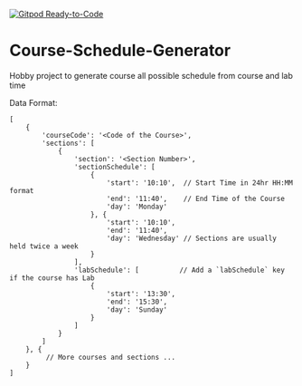 [![Gitpod Ready-to-Code](https://img.shields.io/badge/Gitpod-Ready--to--Code-blue?logo=gitpod)](https://gitpod.io/#https://github.com/j-a-h-i-r/CourseScheduleGenerator) 

# Course-Schedule-Generator
Hobby project to generate course all possible schedule from course and lab time

Data Format:
```
[
    {
        'courseCode': '<Code of the Course>',
        'sections': [
            {
                'section': '<Section Number>',
                'sectionSchedule': [
                    {
                        'start': '10:10',  // Start Time in 24hr HH:MM format
                        'end': '11:40',    // End Time of the Course
                        'day': 'Monday' 
                    }, {
                        'start': '10:10',  
                        'end': '11:40',
                        'day': 'Wednesday' // Sections are usually held twice a week
                    }
                ],
                'labSchedule': [          // Add a `labSchedule` key if the course has Lab
                    {
                        'start': '13:30',
                        'end': '15:30',
                        'day': 'Sunday'
                    }
                ]
            }
        ]
    }, {
         // More courses and sections ...
    }
]
```
